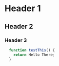 # Header 1
## Header 2
### Header 3

```javascript
  function testThis() {
    return Hello There;
  }
```
